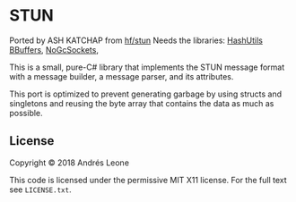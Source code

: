 STUN
====
Ported by ASH KATCHAP from [hf/stun](https://github.com/hf/stun)
Needs the libraries: 
[HashUtils](https://github.com/forestrf/HashUtils)
[BBuffers](https://github.com/forestrf/BBuffer), 
[NoGcSockets](https://github.com/forestrf/No-gc-sockets), 

This is a small, pure-C# library that implements the STUN message format with a message builder, a message parser, and its attributes.

This port is optimized to prevent generating garbage by using structs and singletons and reusing the byte array that contains the data as much as possible.

## License

Copyright &copy; 2018 Andrés Leone

This code is licensed under the permissive MIT X11 license. For the full text
see `LICENSE.txt`.
